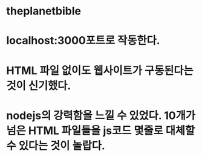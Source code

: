 # theplanetbible
# localhost:3000포트로 작동한다.
# HTML 파일 없이도 웹사이트가 구동된다는 것이 신기했다.
# nodejs의 강력함을 느낄 수 있었다. 10개가 넘은 HTML 파일들을 js코드 몇줄로 대체할 수 있다는 것이 놀랍다.

